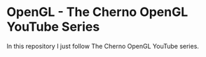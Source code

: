 # OpenGL - The Cherno OpenGL YouTube Series

In this repository I just follow The Cherno OpenGL YouTube series.